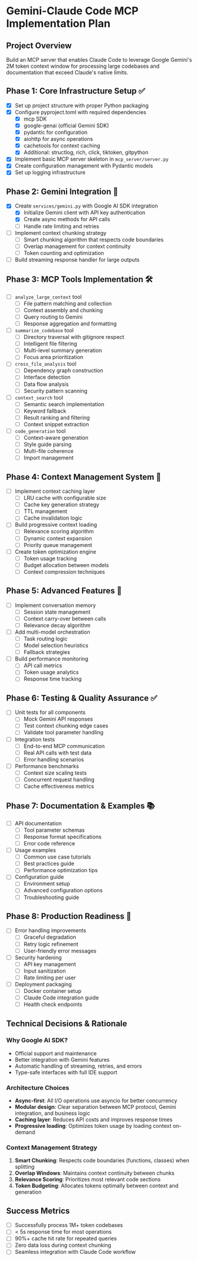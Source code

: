 # Gemini-Claude Code MCP Implementation Plan

## Project Overview

Build an MCP server that enables Claude Code to leverage Google Gemini's 2M token context window for processing large codebases and documentation that exceed Claude's native limits.

## Phase 1: Core Infrastructure Setup ✅

- [x] Set up project structure with proper Python packaging
- [x] Configure pyproject.toml with required dependencies
  - [x] mcp SDK
  - [x] google-genai (official Gemini SDK)
  - [x] pydantic for configuration
  - [x] aiohttp for async operations
  - [x] cachetools for context caching
  - [x] Additional: structlog, rich, click, tiktoken, gitpython
- [x] Implement basic MCP server skeleton in `mcp_server/server.py`
- [x] Create configuration management with Pydantic models
- [x] Set up logging infrastructure

## Phase 2: Gemini Integration 🚀

- [x] Create `services/gemini.py` with Google AI SDK integration
  - [x] Initialize Gemini client with API key authentication
  - [x] Create async methods for API calls
  - [ ] Handle rate limiting and retries
- [ ] Implement context chunking strategy
  - [ ] Smart chunking algorithm that respects code boundaries
  - [ ] Overlap management for context continuity
  - [ ] Token counting and optimization
- [ ] Build streaming response handler for large outputs

## Phase 3: MCP Tools Implementation 🛠️

- [ ] `analyze_large_context` tool
  - [ ] File pattern matching and collection
  - [ ] Context assembly and chunking
  - [ ] Query routing to Gemini
  - [ ] Response aggregation and formatting
- [ ] `summarize_codebase` tool
  - [ ] Directory traversal with gitignore respect
  - [ ] Intelligent file filtering
  - [ ] Multi-level summary generation
  - [ ] Focus area prioritization
- [ ] `cross_file_analysis` tool
  - [ ] Dependency graph construction
  - [ ] Interface detection
  - [ ] Data flow analysis
  - [ ] Security pattern scanning
- [ ] `context_search` tool
  - [ ] Semantic search implementation
  - [ ] Keyword fallback
  - [ ] Result ranking and filtering
  - [ ] Context snippet extraction
- [ ] `code_generation` tool
  - [ ] Context-aware generation
  - [ ] Style guide parsing
  - [ ] Multi-file coherence
  - [ ] Import management

## Phase 4: Context Management System 🧠

- [ ] Implement context caching layer
  - [ ] LRU cache with configurable size
  - [ ] Cache key generation strategy
  - [ ] TTL management
  - [ ] Cache invalidation logic
- [ ] Build progressive context loading
  - [ ] Relevance scoring algorithm
  - [ ] Dynamic context expansion
  - [ ] Priority queue management
- [ ] Create token optimization engine
  - [ ] Token usage tracking
  - [ ] Budget allocation between models
  - [ ] Context compression techniques

## Phase 5: Advanced Features 🎯

- [ ] Implement conversation memory
  - [ ] Session state management
  - [ ] Context carry-over between calls
  - [ ] Relevance decay algorithm
- [ ] Add multi-model orchestration
  - [ ] Task routing logic
  - [ ] Model selection heuristics
  - [ ] Fallback strategies
- [ ] Build performance monitoring
  - [ ] API call metrics
  - [ ] Token usage analytics
  - [ ] Response time tracking

## Phase 6: Testing & Quality Assurance ✅

- [ ] Unit tests for all components
  - [ ] Mock Gemini API responses
  - [ ] Test context chunking edge cases
  - [ ] Validate tool parameter handling
- [ ] Integration tests
  - [ ] End-to-end MCP communication
  - [ ] Real API calls with test data
  - [ ] Error handling scenarios
- [ ] Performance benchmarks
  - [ ] Context size scaling tests
  - [ ] Concurrent request handling
  - [ ] Cache effectiveness metrics

## Phase 7: Documentation & Examples 📚

- [ ] API documentation
  - [ ] Tool parameter schemas
  - [ ] Response format specifications
  - [ ] Error code reference
- [ ] Usage examples
  - [ ] Common use case tutorials
  - [ ] Best practices guide
  - [ ] Performance optimization tips
- [ ] Configuration guide
  - [ ] Environment setup
  - [ ] Advanced configuration options
  - [ ] Troubleshooting guide

## Phase 8: Production Readiness 🚀

- [ ] Error handling improvements
  - [ ] Graceful degradation
  - [ ] Retry logic refinement
  - [ ] User-friendly error messages
- [ ] Security hardening
  - [ ] API key management
  - [ ] Input sanitization
  - [ ] Rate limiting per user
- [ ] Deployment packaging
  - [ ] Docker container setup
  - [ ] Claude Code integration guide
  - [ ] Health check endpoints

## Technical Decisions & Rationale

### Why Google AI SDK?

- Official support and maintenance
- Better integration with Gemini features
- Automatic handling of streaming, retries, and errors
- Type-safe interfaces with full IDE support

### Architecture Choices

- **Async-first**: All I/O operations use asyncio for better concurrency
- **Modular design**: Clear separation between MCP protocol, Gemini integration, and business logic
- **Caching layer**: Reduces API costs and improves response times
- **Progressive loading**: Optimizes token usage by loading context on-demand

### Context Management Strategy

1. **Smart Chunking**: Respects code boundaries (functions, classes) when splitting
2. **Overlap Windows**: Maintains context continuity between chunks
3. **Relevance Scoring**: Prioritizes most relevant code sections
4. **Token Budgeting**: Allocates tokens optimally between context and generation

## Success Metrics

- [ ] Successfully process 1M+ token codebases
- [ ] < 5s response time for most operations
- [ ] 90%+ cache hit rate for repeated queries
- [ ] Zero data loss during context chunking
- [ ] Seamless integration with Claude Code workflow
